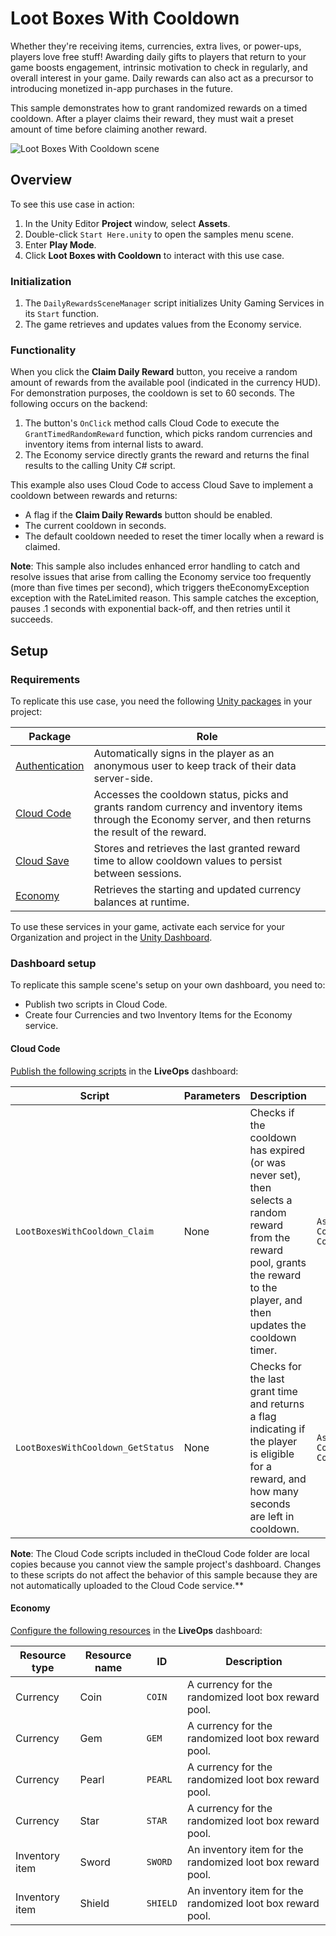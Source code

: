 # Loot Boxes With Cooldown

Whether they're receiving items, currencies, extra lives, or power-ups, players love free stuff! Awarding daily gifts to players that return to your game boosts engagement, intrinsic motivation to check in regularly, and overall interest in your game. Daily rewards can also act as a precursor to introducing monetized in-app purchases in the future.

This sample demonstrates how to grant randomized rewards on a timed cooldown. After a player claims their reward, they must wait a preset amount of time before claiming another reward.

![Loot Boxes With Cooldown scene](Documentation~/Loot_Boxes_With_Cooldown_Scene.png)

## Overview

To see this use case in action:
1. In the Unity Editor **Project** window, select **Assets**.
2. Double-click `Start Here.unity` to open the samples menu scene.
3. Enter **Play Mode**.
4. Click **Loot Boxes with Cooldown** to interact with this use case.

### Initialization

1. The `DailyRewardsSceneManager` script initializes Unity Gaming Services in its `Start` function.
2. The game retrieves and updates values from the Economy service.

### Functionality

When you click the **Claim Daily Reward** button, you receive a random amount of rewards from the available pool (indicated in the currency HUD). For demonstration purposes, the cooldown is set to 60 seconds. The following occurs on the backend:
1. The button's `OnClick` method calls Cloud Code to execute the `GrantTimedRandomReward` function, which picks random currencies and inventory items from internal lists to award.
2. The Economy service directly grants the reward and returns the final results to the calling Unity C# script.

This example also uses Cloud Code to access Cloud Save to implement a cooldown between rewards and returns:
- A flag if the **Claim Daily Rewards** button should be enabled.
- The current cooldown in seconds.
- The default cooldown needed to reset the timer locally when a reward is claimed.

**Note**: This sample also includes enhanced error handling to catch and resolve issues that arise from calling the Economy service too frequently (more than five times per second), which triggers theEconomyException exception with the RateLimited reason. This sample catches the exception, pauses .1 seconds with exponential back-off, and then retries until it succeeds.

## Setup

### Requirements

To replicate this use case, you need the following [Unity packages](https://docs.unity3d.com/Manual/Packages.html) in your project:

| **Package**                                                                           | **Role**                                                                                                                                                   |
|---------------------------------------------------------------------------------------|------------------------------------------------------------------------------------------------------------------------------------------------------------|
| [Authentication](https://docs.unity.com/authentication/IntroUnityAuthentication.html) | Automatically signs in the player as an anonymous user to keep track of their data server-side.                                                            |
| [Cloud Code](https://docs.unity.com/cloud-code/implementation.html)                   | Accesses the cooldown status, picks and grants random currency and inventory items through the Economy server, and then returns the result of the reward.  |
| [Cloud Save](https://docs.unity.com/cloud-save/index.html#Implementation)             | Stores and retrieves the last granted reward time to allow cooldown values to persist between sessions.                                                    |
| [Economy](https://docs.unity.com/economy/implementation.html)                         | Retrieves the starting and updated currency balances at runtime.                                                                                           |

To use these services in your game, activate each service for your Organization and project in the [Unity Dashboard](https://dashboard.unity3d.com/).


### Dashboard setup

To replicate this sample scene's setup on your own dashboard, you need to:
- Publish two scripts in Cloud Code.
- Create four Currencies and two Inventory Items for the Economy service.


#### Cloud Code

[Publish the following scripts](https://docs.unity.com/cloud-code/implementation.html#Writing_your_first_script) in the **LiveOps** dashboard:

| **Script**                         | **Parameters** | **Description**                                                                                                                                                                  | **Location in project**                                                                          |
|------------------------------------|----------------|----------------------------------------------------------------------------------------------------------------------------------------------------------------------------------|--------------------------------------------------------------------------------------------------|
| `LootBoxesWithCooldown_Claim`      | None           | Checks if the cooldown has expired (or was never set), then selects a random reward from the reward pool, grants the reward to the player, and then updates the cooldown timer.  | `Assets/Use Case Samples/Loot Boxes With Cooldown/Cloud Code/LootBoxesWithCooldown_Claim.js`     |
| `LootBoxesWithCooldown_GetStatus`  | None           | Checks for the last grant time and returns a flag indicating if the player is eligible for a reward, and how many seconds are left in cooldown.                                  | `Assets/Use Case Samples/Loot Boxes With Cooldown/Cloud Code/LootBoxesWithCooldown_GetStatus.js` |
**Note**: The Cloud Code scripts included in theCloud Code folder are local copies because you cannot view the sample project's dashboard. Changes to these scripts do not affect the behavior of this sample because they are not automatically uploaded to the Cloud Code service.**


#### Economy

[Configure the following resources](https://docs.unity.com/economy/) in the **LiveOps** dashboard:

| **Resource type** | **Resource name** | **ID**     | **Description**                                             |
|-------------------|-------------------|------------|-------------------------------------------------------------|
| Currency          | Coin              | `COIN`     | A currency for the randomized loot box reward pool.         |
| Currency          | Gem               | `GEM`      | A currency for the randomized loot box reward pool.         |
| Currency          | Pearl             | `PEARL`    | A currency for the randomized loot box reward pool.         |
| Currency          | Star              | `STAR`     | A currency for the randomized loot box reward pool.         |
| Inventory item    | Sword             | `SWORD`    | An inventory item for the randomized loot box reward pool.  |
| Inventory item    | Shield            | `SHIELD`   | An inventory item for the randomized loot box reward pool.  |
